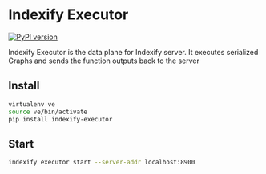 # Indexify Executor 

[![PyPI version](https://badge.fury.io/py/indexify-extractor-sdk.svg)](https://badge.fury.io/py/indexify-extractor-sdk)

Indexify Executor is the data plane for Indexify server. It executes serialized Graphs and sends the function outputs 
back to the server

## Install

```bash
virtualenv ve
source ve/bin/activate
pip install indexify-executor
```

## Start

```bash
indexify executor start --server-addr localhost:8900
```

